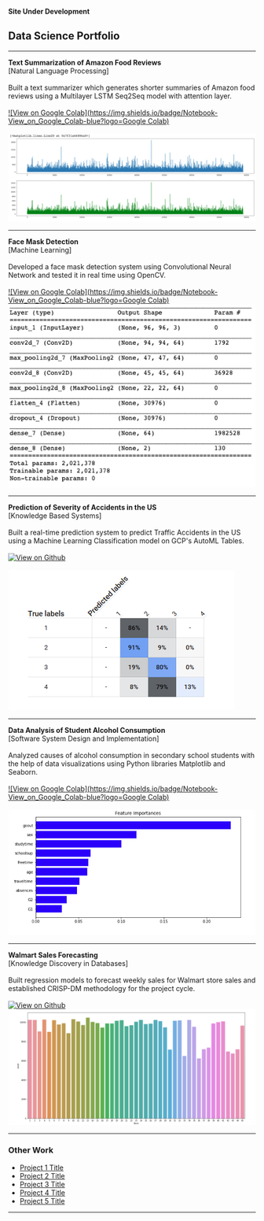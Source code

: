 **Site Under Development**

## Data Science Portfolio

---
**Text Summarization of Amazon Food Reviews**
<br>
[Natural Language Processing]
<br><br>
Built a text summarizer which generates shorter summaries of Amazon food reviews using a Multilayer LSTM Seq2Seq model with attention layer.
<br><br>
[![View on Google Colab](https://img.shields.io/badge/Notebook-View_on_Google_Colab-blue?logo=Google Colab)](https://colab.research.google.com/drive/1RLCfCXe7lWmYsTp72BP84DmQncCbEfWW?usp=sharing)
<br><br>
<img src = "images/Image1.png">

---
**Face Mask Detection**
<br>
[Machine Learning]
<br><br>
Developed a face mask detection system using Convolutional Neural Network and tested it in real time using OpenCV.
<br><br>
[![View on Google Colab](https://img.shields.io/badge/Notebook-View_on_Google_Colab-blue?logo=Google Colab)](https://colab.research.google.com/drive/1g8S-AMXk0hazks3yZgcgFWKrYNWTdZ4M?usp=sharing)
<img src="images/Image2.png"/>

---
**Prediction of Severity of Accidents in the US**
<br>
[Knowledge Based Systems]
<br><br>
Built a real-time prediction system to predict Traffic Accidents in the US using a Machine Learning Classification model on GCP's AutoML Tables.
<br><br>
[![View on Github](https://img.shields.io/badge/Github-View_on_Github-blue?logo=Github)](https://github.com/HerleenS/ITCS6155-KBS-Spring2020-Project)
<br><br>
<img src="images/Image3.png"/>

---
**Data Analysis of Student Alcohol Consumption**
<br>
[Software System Design and Implementation]
<br><br>
Analyzed causes of alcohol consumption in secondary school students with the help of data visualizations using Python libraries Matplotlib and Seaborn.
<br><br>
[![View on Google Colab](https://img.shields.io/badge/Notebook-View_on_Google_Colab-blue?logo=Google Colab)](https://colab.research.google.com/drive/1xLaMqsuY_OtEsIFYwxrF-jw3s6gpOdqw?usp=sharing)
<br><br>
<img src="images/Image4.png"/>

---
**Walmart Sales Forecasting**
<br>
[Knowledge Discovery in Databases]
<br><br>
Built regression models to forecast weekly sales for Walmart store sales and established CRISP-DM methodology for the project cycle.
<br><br>
[![View on Github](https://img.shields.io/badge/Github-View_on_Github-blue?logo=Github)](https://github.com/skanikasaini6/KDD_Project)
<img src="images/Image5.png"/>

---

### Other Work

- [Project 1 Title](http://example.com/)
- [Project 2 Title](http://example.com/)
- [Project 3 Title](http://example.com/)
- [Project 4 Title](http://example.com/)
- [Project 5 Title](http://example.com/)

---
<!-- Remove above link if you don't want to attibute -->
